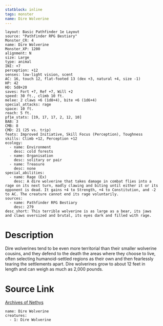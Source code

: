 ```yaml
---
statblock: inline
tags: monster
name: Dire Wolverine
---
```

```statblock
layout: Basic Pathfinder 1e Layout
source: "Pathfinder RPG Bestiary"
Monster_CR: 4
name: Dire Wolverine
Monster_XP: 1200
alignment: N
size: Large
type: animal
INI: +7
perception: +12
senses: low-light vision, scent
AC: 16, touch 12, flat-footed 13 (dex +3, natural +4, size -1)
HP: 42
HD: 5d8+20
saves: Fort +7, Ref +7, Will +2
speed: 30 ft., climb 10 ft.
melee: 2 claws +6 (1d8+4), bite +6 (1d6+4)
special_attacks: rage
space: 10 ft.
reach: 5 ft.
pf1e_stats: [19, 17, 17, 2, 12, 10]
BAB: 3
CMB: 8
CMD: 21 (25 vs. trip)
feats: Improved Initiative, Skill Focus (Perception), Toughness
skills: Climb +12, Perception +12
ecology:
  - name: Environment
    desc: cold forests
  - name: Organisation
    desc: solitary or pair
  - name: Treasure
    desc: none
special_abilities:
  - name: Rage (Ex)
    desc: A dire wolverine that takes damage in combat flies into a rage on its next turn, madly clawing and biting until either it or its opponent is dead. It gains +4 to Strength, +4 to Constitution, and -2 to AC. The creature cannot end its rage voluntarily.
sources:
  - name: Pathfinder RPG Bestiary
    desc: 279
desc_short: This terrible wolverine is as large as a bear, its jaws and claws oversized and brutal, its eyes dark and filled with rage.
```
# Description
Dire wolverines tend to be even more territorial than their smaller wolverine cousins, and they defend to the death the areas where they choose to live, often selecting humanoid-settled regions as their own and then fearlessly tearing the settlements apart. Dire wolverines grow to about 12 feet in length and can weigh as much as 2,000 pounds.
# Source Link
[Archives of Nethys](https://aonprd.com/MonsterDisplay.aspx?ItemName=Dire%20Wolverine)
```encounter-table
name: Dire Wolverine
creatures:
  - 1: Dire Wolverine
```
